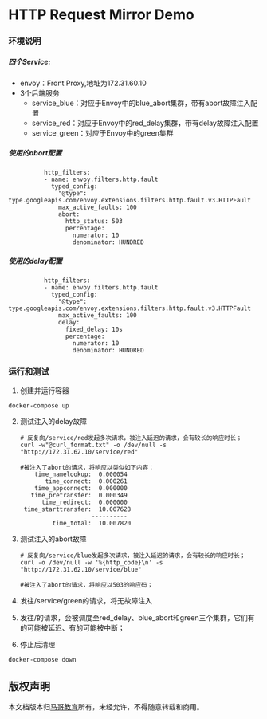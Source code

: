 # HTTP Request Mirror Demo

### 环境说明
##### 四个Service:

- envoy：Front Proxy,地址为172.31.60.10
- 3个后端服务
  - service_blue：对应于Envoy中的blue_abort集群，带有abort故障注入配置
  - service_red：对应于Envoy中的red_delay集群，带有delay故障注入配置
  - service_green：对应于Envoy中的green集群

##### 使用的abort配置

```
          http_filters:
          - name: envoy.filters.http.fault
            typed_config:
              "@type": type.googleapis.com/envoy.extensions.filters.http.fault.v3.HTTPFault
              max_active_faults: 100
              abort:
                http_status: 503
                percentage:
                  numerator: 10
                  denominator: HUNDRED
```

##### 使用的delay配置

```
          http_filters:
          - name: envoy.filters.http.fault
            typed_config:
              "@type": type.googleapis.com/envoy.extensions.filters.http.fault.v3.HTTPFault
              max_active_faults: 100
              delay:
                fixed_delay: 10s
                percentage:
                  numerator: 10
                  denominator: HUNDRED
```



### 运行和测试

1. 创建并运行容器
```
docker-compose up
```

2. 测试注入的delay故障

   ```
   # 反复向/service/red发起多次请求，被注入延迟的请求，会有较长的响应时长；
   curl -w"@curl_format.txt" -o /dev/null -s "http://172.31.62.10/service/red"
   
   #被注入了abort的请求，将响应以类似如下内容：
       time_namelookup:  0.000054
          time_connect:  0.000261
       time_appconnect:  0.000000
      time_pretransfer:  0.000349
         time_redirect:  0.000000
    time_starttransfer:  10.007628
                       ----------
            time_total:  10.007820
   ```
   
3. 测试注入的abort故障

   ```
   # 反复向/service/blue发起多次请求，被注入延迟的请求，会有较长的响应时长；
   curl -o /dev/null -w '%{http_code}\n' -s "http://172.31.62.10/service/blue"
   
   #被注入了abort的请求，将响应以503的响应码；
   ```

   

4. 发往/service/green的请求，将无故障注入

5. 发往/的请求，会被调度至red_delay、blue_abort和green三个集群，它们有的可能被延迟、有的可能被中断；

6. 停止后清理

```
docker-compose down
```

## 版权声明
本文档版本归[马哥教育](www.magedu.com)所有，未经允许，不得随意转载和商用。
